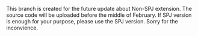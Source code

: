 This branch is created for the future update about Non-SPJ extension. The source code will be uploaded before the middle of February.
If SPJ version is enough for your purpose, please use the SPJ version.
Sorry for the inconvience.
